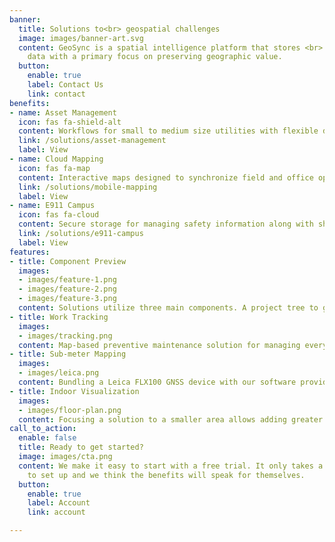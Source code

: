 ```yaml
---
banner:
  title: Solutions to<br> geospatial challenges
  image: images/banner-art.svg
  content: GeoSync is a spatial intelligence platform that stores <br> and organizes
    data with a primary focus on preserving geographic value.
  button:
    enable: true
    label: Contact Us
    link: contact
benefits:
- name: Asset Management
  icon: fas fa-shield-alt
  content: Workflows for small to medium size utilities with flexible database templates for water, sewer, storm, and gas.
  link: /solutions/asset-management
  label: View
- name: Cloud Mapping
  icon: fas fa-map
  content: Interactive maps designed to synchronize field and office operations.
  link: /solutions/mobile-mapping
  label: View
- name: E911 Campus
  icon: fas fa-cloud
  content: Secure storage for managing safety information along with sharing maps, floor plans, photos, documents, and 3D point clouds.
  link: /solutions/e911-campus
  label: View
features:
- title: Component Preview
  images:
  - images/feature-1.png
  - images/feature-2.png
  - images/feature-3.png
  content: Solutions utilize three main components. A project tree to group related items. A map to navigate spatial data. And a scene to explore 3D data. Scroll down to see how these are mixed together to create unique applications.
- title: Work Tracking
  images:
  - images/tracking.png
  content: Map-based preventive maintenance solution for managing everyday maintenance tasks. The layout includes a current task list based on your assigned schedule and graphically highlights current tasks on top of your facility, project or asset mapping layers.
- title: Sub-meter Mapping
  images:
  - images/leica.png
  content: Bundling a Leica FLX100 GNSS device with our software provides a solution for projects that require increased accuracy. Adding features in the field remains easy while receiving positions from this lightweight device.
- title: Indoor Visualization
  images:
  - images/floor-plan.png
  content: Focusing a solution to a smaller area allows adding greater detail to specific locations. Floor plans that can be viewed in 2D or 3D give flexibility that can be used in many different ways.
call_to_action:
  enable: false
  title: Ready to get started?
  image: images/cta.png
  content: We make it easy to start with a free trial. It only takes a few minutes
    to set up and we think the benefits will speak for themselves.
  button:
    enable: true
    label: Account
    link: account

---
```

